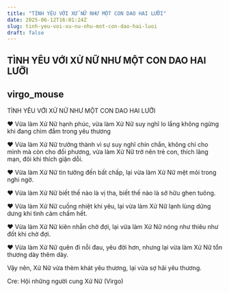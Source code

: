 ```yaml
---
title: "TÌNH YÊU VỚI XỬ NỮ NHƯ MỘT CON DAO HAI LƯỠI"
date: 2025-06-12T16:01:24Z
slug: tinh-yeu-voi-xu-nu-nhu-mot-con-dao-hai-luoi
draft: false
---
```


## TÌNH YÊU VỚI XỬ NỮ NHƯ MỘT CON DAO HAI LƯỠI

## virgo_mouse

TÌNH YÊU VỚI XỬ NỮ NHƯ MỘT CON DAO HAI LƯỠI

 ♥ Vừa làm Xử Nữ hạnh phúc, vừa làm Xử Nữ suy nghĩ lo lắng không ngừng khi đang chìm đắm trong yêu thương

 ♥ Vừa làm Xử Nữ trưởng thành vì sự suy nghĩ chín chắn, không chỉ cho mình mà còn cho đối phương, vừa làm Xử Nữ trở nên trẻ con, thích lãng mạn, đôi khi thích giận dỗi.

 ♥ Vừa làm Xử Nữ tin tưởng đến bất chấp, lại vừa làm Xử Nữ mệt mỏi trong nghi ngờ.

 ♥ Vừa làm Xử Nữ biết thế nào là vị tha, biết thế nào là sở hữu ghen tuông.

 ♥ Vừa làm Xử Nữ cuồng nhiệt khi yêu, lại vừa làm Xử Nữ lạnh lùng dửng dưng khi tình cảm chấm hết.

 ♥ Vừa làm Xử Nữ kiên nhẫn chờ đợi, lại vừa làm Xử Nữ nóng như thiêu như đốt khi chờ đợi.

 ♥ Vừa làm Xử Nữ quên đi nỗi đau, yêu đời hơn, nhưng lại vừa làm Xử Nữ tổn thương dày thêm dày.

 Vậy nên, Xử Nữ vừa thèm khát yêu thương, lại vừa sợ hãi yêu thương.
 
 Cre: Hội những người cung Xử Nữ (Virgo)